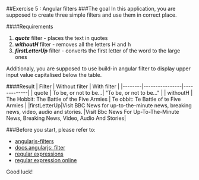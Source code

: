 ##Exercise 5 : Angular filters
###The goal
In this application, you are supposed to create three simple filters and use them in correct place.

####Requirements
1. ***quote*** filter - places the text in quotes
2. ***withoutH*** filter - removes all the letters H and h
3. ***firstLetterUp*** filter - converts the first letter of the word to the large ones

Additionaly, you are supposed to use build-in angular filter to display upper input value capitalised below the table.

####Result
| Filter | Without filter | With filter |
|--------|----------------|-------------|
| quote  | To be, or not to be...| "To be, or not to be..." |
| withoutH  | The Hobbit: The Battle of the Five Armies   | Te obbit: Te Battle of te Five Armies |
|firstLetterUp|Visit BBC News for up-to-the-minute news, breaking news, video, audio and stories. |Visit Bbc News For Up-To-The-Minute News, Breaking News, Video, Audio And Stories|

###Before you start, please refer to:
* [angularjs-filters](https://egghead.io/lessons/angularjs-filters)
* [docs.angularjs: filter](https://docs.angularjs.org/api/ng/filter)
* [regular expressions](https://developer.mozilla.org/en-US/docs/Web/JavaScript/Guide/Regular_Expressions)
* [regular expression online](https://regex101.com/)

Good luck!
